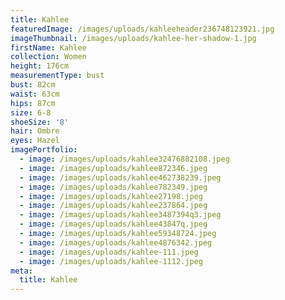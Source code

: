 ```yaml
---
title: Kahlee
featuredImage: /images/uploads/kahleeheader236748123921.jpg
imageThumbnail: /images/uploads/kahlee-her-shadow-1.jpg
firstName: Kahlee
collection: Women
height: 176cm
measurementType: bust
bust: 82cm
waist: 63cm
hips: 87cm
size: 6-8
shoeSize: '8'
hair: Ombre
eyes: Hazel
imagePortfolio:
  - image: /images/uploads/kahlee32476882108.jpeg
  - image: /images/uploads/kahlee872346.jpeg
  - image: /images/uploads/kahlee462738239.jpeg
  - image: /images/uploads/kahlee782349.jpeg
  - image: /images/uploads/kahlee27198.jpeg
  - image: /images/uploads/kahlee237864.jpeg
  - image: /images/uploads/kahlee3487394q3.jpeg
  - image: /images/uploads/kahlee43847q.jpeg
  - image: /images/uploads/kahlee59348724.jpeg
  - image: /images/uploads/kahlee4876342.jpeg
  - image: /images/uploads/kahlee-111.jpeg
  - image: /images/uploads/kahlee-1112.jpeg
meta:
  title: Kahlee
---
```


